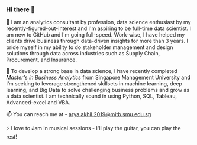 ### Hi there 👋

🔭 I am an analytics consultant by profession, data science enthusiast by my recently-figured-out-interest and I'm aspiring to be full-time data scientist. 
I am new to GitHub and I'm going full-speed.
Work-wise, I have helped my clients drive business through data-driven insights for more than 3 years. 
I pride myself in my ability to do stakeholder management and design solutions through data across industries such as Supply Chain, Procurement, and Insurance. 

🌱 To develop a strong base in data science, I have recently completed *Master's in Business Analytics* from Singapore Management University and I’m seeking to leverage strengthened skillsets in machine learning, deep learning, and Big Data to solve challenging business problems and grow as a data scientist.
I am technically sound in using Python, SQL, Tableau, Advanced-excel and VBA.

📫 You can reach me at - arya.akhil.2019@mitb.smu.edu.sg

⚡ I love to Jam in musical sessions - I'll play the guitar, you can play the rest!
